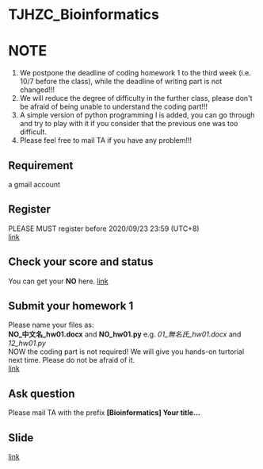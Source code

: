# TJHZC_Bioinformatics
# NOTE
1. We postpone the deadline of coding homework 1 to the third week (i.e. 10/7 before the class), while the deadline of writing part is not changed!!!
2. We will reduce the degree of difficulty in the further class, please don't be afraid of being unable to understand the coding part!!!
3. A simple version of python programming I is added, you can go through and try to play with it if you consider that the previous one was too difficult.
4. Please feel free to mail TA if you have any problem!!!

## Requirement
a gmail account

## Register
PLEASE MUST register before 2020/09/23 23:59 (UTC+8) </br>
[link](https://forms.gle/NT4nxU3k399CyCNi9BIOINFORMATICS)

## Check your score and status
You can get your **NO** here.
[link](https://docs.google.com/spreadsheets/d/1-O5Wav50KazojXJmJjXaY7IcRt2VxnaEK73hyFWaabM/editBIOINFORMATICS)

## Submit your homework 1
Please name your files as:</br>
**NO_中文名_hw01.docx** and **NO_hw01.py** e.g. *01_無名氏_hw01.docx* and *12_hw01.py*</br>
NOW the coding part is not required! We will give you hands-on turtorial next time. Please do not be afraid of it.</br>
[link](https://forms.gle/9BY5NbiWUAzpe8fb9BIOINFORMATICS)

## Ask question
Please mail TA with the prefix **[Bioinformatics] Your title...**

## Slide
[link](https://drive.google.com/drive/folders/1kCkEAOIRyj04EZy-EfRvkzJLTSYRYDWTBIOINFORMATICS)
